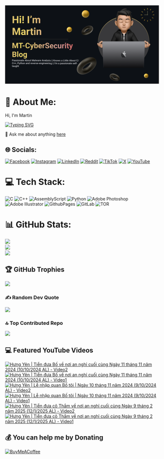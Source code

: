 

![Image Alt](https://github.com/mt-cybersecurity/mt-cybersecurity/blob/9b84bc67ed33ad8a8fd3d39479f0e7c4d507e626/2024-08-17_205915.png)
# 💫 About Me:
Hi, I'm Martin

[![Typing SVG](https://readme-typing-svg.demolab.com?font=Fira+Code&weight=700&size=43&pause=1000&repeat=true&width=1500&height=58&lines=I+write+a+personal+blog+called+MT-CyberSecurity+Blog;I'm+currently+working+at+HP+Service+Center%2C+Hanoi%2C+Vietnam;I+like+to+learn+about+malware;I+also+have+a+Youtube+channel+to+upload+random+things)](https://git.io/typing-svg)

💬 Ask me about anything <a href="https://github.com/mt-cybersecurity/mt-cybersecurity/issues">here</a>


## 🌐 Socials:
[![Facebook](https://img.shields.io/badge/Facebook-%231877F2.svg?logo=Facebook&logoColor=white)](https://facebook.com/martin.mt.official) [![Instagram](https://img.shields.io/badge/Instagram-%23E4405F.svg?logo=Instagram&logoColor=white)](https://instagram.com/iam_martinbui) [![LinkedIn](https://img.shields.io/badge/LinkedIn-%230077B5.svg?logo=linkedin&logoColor=white)](https://linkedin.com/in/martinofficial) [![Reddit](https://img.shields.io/badge/Reddit-%23FF4500.svg?logo=Reddit&logoColor=white)](https://reddit.com/user/MartinBui) [![TikTok](https://img.shields.io/badge/TikTok-%23000000.svg?logo=TikTok&logoColor=white)](https://tiktok.com/@official_martinbui) [![X](https://img.shields.io/badge/X-black.svg?logo=X&logoColor=white)](https://x.com/iam_martinbui) [![YouTube](https://img.shields.io/badge/YouTube-%23FF0000.svg?logo=YouTube&logoColor=white)](https://www.youtube.com/@MTVlog-official) 

# 💻 Tech Stack:
![C](https://img.shields.io/badge/c-%2300599C.svg?style=for-the-badge&logo=c&logoColor=white)
![C++](https://img.shields.io/badge/c++-%2300599C.svg?style=for-the-badge&logo=c%2B%2B&logoColor=white)
![AssemblyScript](https://img.shields.io/badge/assembly%20script-%23000000.svg?style=for-the-badge&logo=assemblyscript&logoColor=white)
![Python](https://img.shields.io/badge/python-3670A0?style=for-the-badge&logo=python&logoColor=ffdd54)
![Adobe Photoshop](https://img.shields.io/badge/adobe%20photoshop-%2331A8FF.svg?style=for-the-badge&logo=adobe%20photoshop&logoColor=white) ![Adobe Illustrator](https://img.shields.io/badge/adobe%20illustrator-%23FF9A00.svg?style=for-the-badge&logo=adobe%20illustrator&logoColor=white)
![GithubPages](https://img.shields.io/badge/github%20pages-121013?style=for-the-badge&logo=github&logoColor=white)
![GitLab](https://img.shields.io/badge/gitlab-%23181717.svg?style=for-the-badge&logo=gitlab&logoColor=white)
![TOR](https://img.shields.io/badge/tor-%237E4798.svg?style=for-the-badge&logo=tor-project&logoColor=white)

# 📊 GitHub Stats:
![](https://github-readme-stats.vercel.app/api?username=mt-cybersecurity&theme=dark&hide_border=false&include_all_commits=true&count_private=false)<br/>
![](https://github-readme-streak-stats.herokuapp.com/?user=mt-cybersecurity&theme=dark&hide_border=false)<br/>
![](https://github-readme-stats.vercel.app/api/top-langs/?username=mt-cybersecurity&theme=dark&hide_border=false&include_all_commits=true&count_private=false&layout=donut)

## 🏆 GitHub Trophies
![](https://github-profile-trophy.vercel.app/?username=mt-cybersecurity&theme=radical&no-frame=false&no-bg=false&margin-w=4)

### ✍️ Random Dev Quote
![](https://quotes-github-readme.vercel.app/api?type=horizontal&theme=radical)

### 🔝 Top Contributed Repo
![](https://github-contributor-stats.vercel.app/api?username=mt-cybersecurity&limit=5&theme=dark&combine_all_yearly_contributions=true)

## 💻 Featured YouTube Videos

<!-- BEGIN YOUTUBE-CARDS -->
[![Hưng Yên | Tiễn đưa Bố về nơi an nghỉ cuối cùng Ngày 11 tháng 11 năm 2024 (10/10/2024 AL) - Video2](https://ytcards.demolab.com/?id=kacnqJbTq10&title=H%C6%B0ng+Y%C3%AAn+%7C+Ti%E1%BB%85n+%C4%91%C6%B0a+B%E1%BB%91+v%E1%BB%81+n%C6%A1i+an+ngh%E1%BB%89+cu%E1%BB%91i+c%C3%B9ng+Ng%C3%A0y+11+th%C3%A1ng+11+n%C4%83m+2024+%2810%2F10%2F2024+AL%29+-+Video2&lang=en&timestamp=1740112983&background_color=%230d1117&title_color=%23ffffff&stats_color=%23dedede&max_title_lines=1&width=250&border_radius=5 "Hưng Yên | Tiễn đưa Bố về nơi an nghỉ cuối cùng Ngày 11 tháng 11 năm 2024 (10/10/2024 AL) - Video2")](https://www.youtube.com/watch?v=kacnqJbTq10)
[![Hưng Yên | Tiễn đưa Bố về nơi an nghỉ cuối cùng Ngày 11 tháng 11 năm 2024 (10/10/2024 AL) - Video1](https://ytcards.demolab.com/?id=x_OYfWJwoSw&title=H%C6%B0ng+Y%C3%AAn+%7C+Ti%E1%BB%85n+%C4%91%C6%B0a+B%E1%BB%91+v%E1%BB%81+n%C6%A1i+an+ngh%E1%BB%89+cu%E1%BB%91i+c%C3%B9ng+Ng%C3%A0y+11+th%C3%A1ng+11+n%C4%83m+2024+%2810%2F10%2F2024+AL%29+-+Video1&lang=en&timestamp=1740112930&background_color=%230d1117&title_color=%23ffffff&stats_color=%23dedede&max_title_lines=1&width=250&border_radius=5 "Hưng Yên | Tiễn đưa Bố về nơi an nghỉ cuối cùng Ngày 11 tháng 11 năm 2024 (10/10/2024 AL) - Video1")](https://www.youtube.com/watch?v=x_OYfWJwoSw)
[![Hưng Yên | Lễ nhập quan Bố tôi | Ngày 10 tháng 11 năm 2024 (9/10/2024 AL) - Video2](https://ytcards.demolab.com/?id=Ye_VbWZ7xXs&title=H%C6%B0ng+Y%C3%AAn+%7C+L%E1%BB%85+nh%E1%BA%ADp+quan+B%E1%BB%91+t%C3%B4i+%7C+Ng%C3%A0y+10+th%C3%A1ng+11+n%C4%83m+2024+%289%2F10%2F2024+AL%29+-+Video2&lang=en&timestamp=1740108732&background_color=%230d1117&title_color=%23ffffff&stats_color=%23dedede&max_title_lines=1&width=250&border_radius=5 "Hưng Yên | Lễ nhập quan Bố tôi | Ngày 10 tháng 11 năm 2024 (9/10/2024 AL) - Video2")](https://www.youtube.com/watch?v=Ye_VbWZ7xXs)
[![Hưng Yên | Lễ nhập quan Bố tôi | Ngày 10 tháng 11 năm 2024 (9/10/2024 AL) - Video1](https://ytcards.demolab.com/?id=kqMlxrUG0uk&title=H%C6%B0ng+Y%C3%AAn+%7C+L%E1%BB%85+nh%E1%BA%ADp+quan+B%E1%BB%91+t%C3%B4i+%7C+Ng%C3%A0y+10+th%C3%A1ng+11+n%C4%83m+2024+%289%2F10%2F2024+AL%29+-+Video1&lang=en&timestamp=1740108447&background_color=%230d1117&title_color=%23ffffff&stats_color=%23dedede&max_title_lines=1&width=250&border_radius=5 "Hưng Yên | Lễ nhập quan Bố tôi | Ngày 10 tháng 11 năm 2024 (9/10/2024 AL) - Video1")](https://www.youtube.com/watch?v=kqMlxrUG0uk)
[![Hưng Yên | Tiễn đưa cô Thắm về nơi an nghỉ cuối cùng Ngày 9 tháng 2 năm 2025 (12/1/2025 AL) - Video2](https://ytcards.demolab.com/?id=FyTWkznAoV4&title=H%C6%B0ng+Y%C3%AAn+%7C+Ti%E1%BB%85n+%C4%91%C6%B0a+c%C3%B4+Th%E1%BA%AFm+v%E1%BB%81+n%C6%A1i+an+ngh%E1%BB%89+cu%E1%BB%91i+c%C3%B9ng+Ng%C3%A0y+9+th%C3%A1ng+2+n%C4%83m+2025+%2812%2F1%2F2025+AL%29+-+Video2&lang=en&timestamp=1740107496&background_color=%230d1117&title_color=%23ffffff&stats_color=%23dedede&max_title_lines=1&width=250&border_radius=5 "Hưng Yên | Tiễn đưa cô Thắm về nơi an nghỉ cuối cùng Ngày 9 tháng 2 năm 2025 (12/1/2025 AL) - Video2")](https://www.youtube.com/watch?v=FyTWkznAoV4)
[![Hưng Yên | Tiễn đưa cô Thắm về nơi an nghỉ cuối cùng Ngày 9 tháng 2 năm 2025 (12/1/2025 AL) - Video1](https://ytcards.demolab.com/?id=4P9kxMoFBR8&title=H%C6%B0ng+Y%C3%AAn+%7C+Ti%E1%BB%85n+%C4%91%C6%B0a+c%C3%B4+Th%E1%BA%AFm+v%E1%BB%81+n%C6%A1i+an+ngh%E1%BB%89+cu%E1%BB%91i+c%C3%B9ng+Ng%C3%A0y+9+th%C3%A1ng+2+n%C4%83m+2025+%2812%2F1%2F2025+AL%29+-+Video1&lang=en&timestamp=1740107449&background_color=%230d1117&title_color=%23ffffff&stats_color=%23dedede&max_title_lines=1&width=250&border_radius=5 "Hưng Yên | Tiễn đưa cô Thắm về nơi an nghỉ cuối cùng Ngày 9 tháng 2 năm 2025 (12/1/2025 AL) - Video1")](https://www.youtube.com/watch?v=4P9kxMoFBR8)
<!-- END YOUTUBE-CARDS -->


  
  ## 💰 You can help me by Donating
  [![BuyMeACoffee](https://img.shields.io/badge/Buy%20Me%20a%20Coffee-ffdd00?style=for-the-badge&logo=buy-me-a-coffee&logoColor=black)](https://buymeacoffee.com/mtcybersecurity)
  
<!-- Proudly created with GPRM ( https://gprm.itsvg.in ) -->
